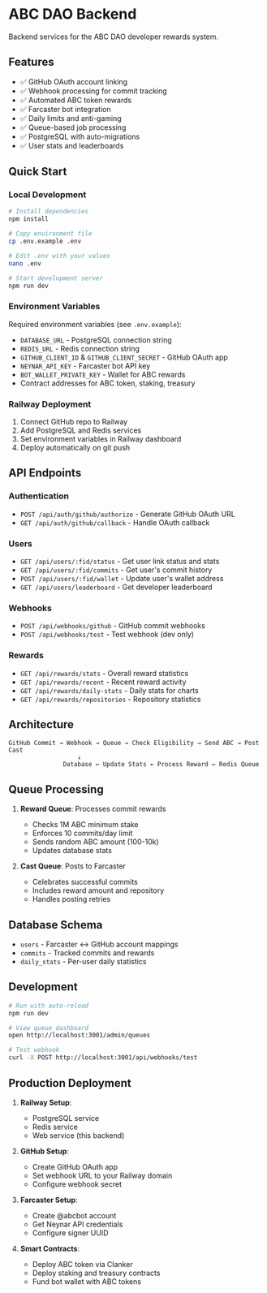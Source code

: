 # ABC DAO Backend

Backend services for the ABC DAO developer rewards system.

## Features

- ✅ GitHub OAuth account linking
- ✅ Webhook processing for commit tracking  
- ✅ Automated ABC token rewards
- ✅ Farcaster bot integration
- ✅ Daily limits and anti-gaming
- ✅ Queue-based job processing
- ✅ PostgreSQL with auto-migrations
- ✅ User stats and leaderboards

## Quick Start

### Local Development

```bash
# Install dependencies
npm install

# Copy environment file
cp .env.example .env

# Edit .env with your values
nano .env

# Start development server
npm run dev
```

### Environment Variables

Required environment variables (see `.env.example`):

- `DATABASE_URL` - PostgreSQL connection string
- `REDIS_URL` - Redis connection string  
- `GITHUB_CLIENT_ID` & `GITHUB_CLIENT_SECRET` - GitHub OAuth app
- `NEYNAR_API_KEY` - Farcaster bot API key
- `BOT_WALLET_PRIVATE_KEY` - Wallet for ABC rewards
- Contract addresses for ABC token, staking, treasury

### Railway Deployment

1. Connect GitHub repo to Railway
2. Add PostgreSQL and Redis services
3. Set environment variables in Railway dashboard
4. Deploy automatically on git push

## API Endpoints

### Authentication
- `POST /api/auth/github/authorize` - Generate GitHub OAuth URL
- `GET /api/auth/github/callback` - Handle OAuth callback

### Users  
- `GET /api/users/:fid/status` - Get user link status and stats
- `GET /api/users/:fid/commits` - Get user's commit history
- `POST /api/users/:fid/wallet` - Update user's wallet address
- `GET /api/users/leaderboard` - Get developer leaderboard

### Webhooks
- `POST /api/webhooks/github` - GitHub commit webhooks
- `POST /api/webhooks/test` - Test webhook (dev only)

### Rewards
- `GET /api/rewards/stats` - Overall reward statistics
- `GET /api/rewards/recent` - Recent reward activity
- `GET /api/rewards/daily-stats` - Daily stats for charts
- `GET /api/rewards/repositories` - Repository statistics

## Architecture

```
GitHub Commit → Webhook → Queue → Check Eligibility → Send ABC → Post Cast
                   ↓
               Database ← Update Stats ← Process Reward ← Redis Queue
```

## Queue Processing

1. **Reward Queue**: Processes commit rewards
   - Checks 1M ABC minimum stake
   - Enforces 10 commits/day limit
   - Sends random ABC amount (100-10k)
   - Updates database stats

2. **Cast Queue**: Posts to Farcaster
   - Celebrates successful commits
   - Includes reward amount and repository
   - Handles posting retries

## Database Schema

- `users` - Farcaster ↔ GitHub account mappings
- `commits` - Tracked commits and rewards
- `daily_stats` - Per-user daily statistics

## Development

```bash
# Run with auto-reload
npm run dev

# View queue dashboard
open http://localhost:3001/admin/queues

# Test webhook
curl -X POST http://localhost:3001/api/webhooks/test
```

## Production Deployment

1. **Railway Setup**:
   - PostgreSQL service
   - Redis service  
   - Web service (this backend)

2. **GitHub Setup**:
   - Create GitHub OAuth app
   - Set webhook URL to your Railway domain
   - Configure webhook secret

3. **Farcaster Setup**:
   - Create @abcbot account
   - Get Neynar API credentials
   - Configure signer UUID

4. **Smart Contracts**:
   - Deploy ABC token via Clanker
   - Deploy staking and treasury contracts
   - Fund bot wallet with ABC tokens